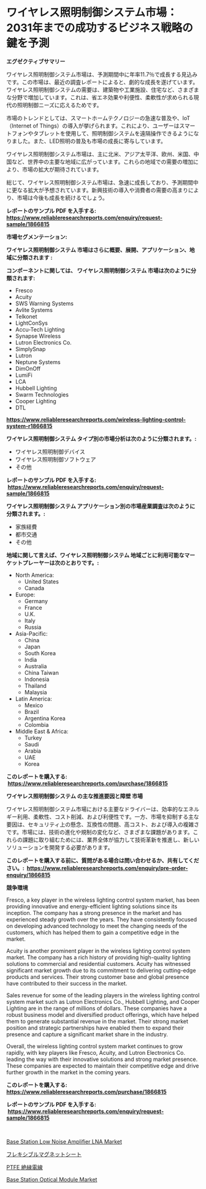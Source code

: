 <p><h1>ワイヤレス照明制御システム市場：2031年までの成功するビジネス戦略の鍵を予測</h1></p><p><strong>エグゼクティブサマリー</strong></p>
<p><p>ワイヤレス照明制御システム市場は、予測期間中に年率11.7％で成長する見込みです。この市場は、最近の調査レポートによると、劇的な成長を遂げています。ワイヤレス照明制御システムの需要は、建築物や工業施設、住宅など、さまざまな分野で増加しています。これは、省エネ効果や利便性、柔軟性が求められる現代の照明制御ニーズに応えるためです。</p><p>市場のトレンドとしては、スマートホームテクノロジーの急速な普及や、IoT（Internet of Things）の導入が挙げられます。これにより、ユーザーはスマートフォンやタブレットを使用して、照明制御システムを遠隔操作できるようになりました。また、LED照明の普及も市場の成長に寄与しています。</p><p>ワイヤレス照明制御システム市場は、主に北米、アジア太平洋、欧州、米国、中国など、世界中の主要な地域に広がっています。これらの地域での需要の増加により、市場の拡大が期待されています。</p><p>総じて、ワイヤレス照明制御システム市場は、急速に成長しており、予測期間中に更なる拡大が予想されています。新興技術の導入や消費者の需要の高まりにより、市場は今後も成長を続けるでしょう。</p></p>
<p><strong>レポートのサンプル PDF を入手する: <a href="https://www.reliableresearchreports.com/enquiry/request-sample/1866815">https://www.reliableresearchreports.com/enquiry/request-sample/1866815</a></strong></p>
<p><strong>市場セグメンテーション:</strong></p>
<p><strong> ワイヤレス照明制御システム 市場はさらに概要、展開、アプリケーション、地域に分類されます :</strong></p>
<p><strong>コンポーネントに関しては、 ワイヤレス照明制御システム 市場は次のように分類されます: &nbsp;</strong></p>
<p><ul><li>Fresco</li><li>Acuity</li><li>SWS Warning Systems</li><li>Avlite Systems</li><li>Telkonet</li><li>LightConSys</li><li>Accu-Tech Lighting</li><li>Synapse Wireless</li><li>Lutron Electronics Co.</li><li>SimplySnap</li><li>Lutron</li><li>Neptune Systems</li><li>DimOnOff</li><li>LumiFi</li><li>LCA</li><li>Hubbell Lighting</li><li>Swarm Technologies</li><li>Cooper Lighting</li><li>DTL</li></ul></p>
<p><strong><a href="https://www.reliableresearchreports.com/wireless-lighting-control-system-r1866815">https://www.reliableresearchreports.com/wireless-lighting-control-system-r1866815</a></strong></p>
<p><strong> ワイヤレス照明制御システム タイプ別の市場分析は次のように分類されます。:</strong></p>
<p><ul><li>ワイヤレス照明制御デバイス</li><li>ワイヤレス照明制御ソフトウェア</li><li>その他</li></ul></p>
<p><strong>レポートのサンプル PDF を入手する: &nbsp;<a href="https://www.reliableresearchreports.com/enquiry/request-sample/1866815">https://www.reliableresearchreports.com/enquiry/request-sample/1866815</a></strong></p>
<p><strong> ワイヤレス照明制御システム アプリケーション別の市場産業調査は次のように分類されます。:</strong></p>
<p><ul><li>家族経費</li><li>都市交通</li><li>その他</li></ul></p>
<p><strong>地域に関して言えば、ワイヤレス照明制御システム 地域ごとに利用可能なマーケットプレーヤーは次のとおりです。:</strong></p>
<p><ul>
    <li>
        North America:
        <ul>
            <li>United States</li>
            <li>Canada</li>
        </ul>
    </li>
    <li>
        Europe:
        <ul>
            <li>Germany</li>
            <li>France</li>
            <li>U.K.</li>
            <li>Italy</li>
            <li>Russia</li>
        </ul>
    </li>
    <li>
        Asia-Pacific:
        <ul>
            <li>China</li>
            <li>Japan</li>
            <li>South Korea</li>
            <li>India</li>
            <li>Australia</li>
            <li>China Taiwan</li>
            <li>Indonesia</li>
            <li>Thailand</li>
            <li>Malaysia</li>
        </ul>
    </li>
    <li>
        Latin America:
        <ul>
            <li>Mexico</li>
            <li>Brazil</li>
            <li>Argentina Korea</li>
            <li>Colombia</li>
        </ul>
    </li>
    <li>
        Middle East & Africa:
        <ul>
            <li>Turkey</li>
            <li>Saudi</li>
            <li>Arabia</li>
            <li>UAE</li>
            <li>Korea</li>
        </ul>
    </li>
    </ul></p>
<p><strong>このレポートを購入する: &nbsp;<a href="https://www.reliableresearchreports.com/purchase/1866815">https://www.reliableresearchreports.com/purchase/1866815</a></strong></p>
<p><strong>ワイヤレス照明制御システム の主な推進要因と障壁 市場</strong></p>
<p><p>ワイヤレス照明制御システム市場における主要なドライバーは、効率的なエネルギー利用、柔軟性、コスト削減、および利便性です。一方、市場を抑制する主な要因は、セキュリティ上の懸念、互換性の問題、高コスト、および導入の複雑さです。市場には、技術の進化や規制の変化など、さまざまな課題があります。これらの課題に取り組むためには、業界全体が協力して技術革新を推進し、新しいソリューションを開発する必要があります。</p></p>
<p><strong>このレポートを購入する前に、質問がある場合は問い合わせるか、共有してください。:&nbsp; <a href="https://www.reliableresearchreports.com/enquiry/pre-order-enquiry/1866815">https://www.reliableresearchreports.com/enquiry/pre-order-enquiry/1866815</a></strong></p>
<p><strong>競争環境</strong></p>
<p><p>Fresco, a key player in the wireless lighting control system market, has been providing innovative and energy-efficient lighting solutions since its inception. The company has a strong presence in the market and has experienced steady growth over the years. They have consistently focused on developing advanced technology to meet the changing needs of the customers, which has helped them to gain a competitive edge in the market.</p><p>Acuity is another prominent player in the wireless lighting control system market. The company has a rich history of providing high-quality lighting solutions to commercial and residential customers. Acuity has witnessed significant market growth due to its commitment to delivering cutting-edge products and services. Their strong customer base and global presence have contributed to their success in the market.</p><p>Sales revenue for some of the leading players in the wireless lighting control system market such as Lutron Electronics Co., Hubbell Lighting, and Cooper Lighting are in the range of millions of dollars. These companies have a robust business model and diversified product offerings, which have helped them to generate substantial revenue in the market. Their strong market position and strategic partnerships have enabled them to expand their presence and capture a significant market share in the industry.</p><p>Overall, the wireless lighting control system market continues to grow rapidly, with key players like Fresco, Acuity, and Lutron Electronics Co. leading the way with their innovative solutions and strong market presence. These companies are expected to maintain their competitive edge and drive further growth in the market in the coming years.</p></p>
<p><strong>このレポートを購入する: &nbsp; <a href="https://www.reliableresearchreports.com/purchase/1866815">https://www.reliableresearchreports.com/purchase/1866815</a></strong></p>
<p><strong>レポートのサンプル PDF を入手する: &nbsp;<a href="https://www.reliableresearchreports.com/enquiry/request-sample/1866815">https://www.reliableresearchreports.com/enquiry/request-sample/1866815</a></strong><strong></strong></p>
<p>&nbsp;</p>
<p><p><a href="https://github.com/SheilaBruen2023/Market-Research-Report-List-1/blob/main/base-station-low-noise-amplifier-lna-market.md">Base Station Low Noise Amplifier LNA Market</a></p><p><a href="https://github.com/RandallRunte2023/Market-Research-Report-List-1/blob/main/753979373157.md">フレキシブルマグネットシート</a></p><p><a href="https://github.com/TerrellConn/Market-Research-Report-List-1/blob/main/401359673156.md">PTFE 絶縁電線</a></p><p><a href="https://github.com/lataunyatinikmelvin59ilbd0dv/Market-Research-Report-List-2/blob/main/base-station-optical-module-market.md">Base Station Optical Module Market</a></p></p>
